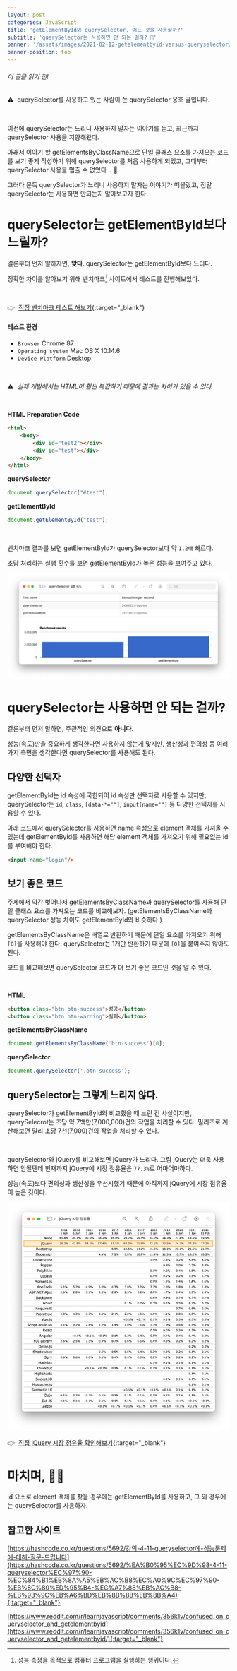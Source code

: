 ```yaml
---
layout: post
categories: JavaScript 
title: 'getElementById와 querySelector, 어느 것을 사용할까?'
subtitle: 'querySelector는 사용하면 안 되는 걸까? 💁'
banner: '/assets/images/2021-02-12-getelementbyid-versus-queryselector/banner.jpeg'
banner-position: top
---
```


###### 이 글을 읽기 전!

⚠️&nbsp; querySelector를 사용하고 있는 사람이 쓴 querySelector 옹호 글입니다.

<br>

이전에 querySelector는 느리니 사용하지 말자는 이야기를 듣고, 최근까지 querySelector 사용을 지양해왔다.

아래서 이야기 할 getElementsByClassName으로 단일 클래스 요소를 가져오는 코드를 보기 좋게 작성하기 위해 querySelector를 처음 사용하게 되었고, 그때부터 querySelector 사용을 멈출 수 없었다 .. 🥰

그러다 문득 querySelector가 느리니 사용하지 말자는 이야기가 떠올랐고, 정말 querySelector는 사용하면 안되는지 알아보고자 한다.

[comment]: <> (# getElementById와 querySelector 차이)

# querySelector는 getElementById보다 느릴까?

결론부터 먼저 말하자면, **맞다**. 
querySelector는 getElementById보다 느리다. 

정확한 차이를 알아보기 위해 벤치마크[^1] 사이트에서 테스트를 진행해보았다. 

<br>

👉&nbsp; [직접 벤치마크 테스트 해보기](https://www.measurethat.net/Benchmarks/ShowResult/149680){:target="_blank"}

####  테스트 환경

- `Browser` Chrome 87
- `Operating system` Mac OS X 10.14.6
- `Device Platform` Desktop

<br>

⚠️&nbsp; *실제 개발에서는 HTML이 훨씬 복잡하기 때문에 결과는 차이가 있을 수 있다.*

<br>

**HTML Preparation Code**
```html
<html>
    <body>
        <div id="test2"></div>
        <div id="test"></div>
    </body>
</html>
```

**querySelector**

```javascript
document.querySelector("#test");
```

**getElementById**

```javascript
document.getElementById("test");
```

<br>

벤치마크 결과를 보면 getElementById가 querySelector보다 약 `1.2배` 빠르다.

초당 처리하는 실행 횟수를 보면 getElementById가 높은 성능을 보여주고 있다.  

![querySelector 실행 속도](/assets/images/2021-02-12-getelementbyid-versus-queryselector/01.%20querySelector%20실행%20속도.png)

# querySelector는 사용하면 안 되는 걸까?

결론부터 먼저 말하면, 주관적인 의견으로 **아니다**.

성능(속도)만을 중요하게 생각한다면 사용하지 않는게 맞지만, 생산성과 편의성 등 여러가지 측면을 생각한다면 querySelector를 사용해도 된다.

## 다양한 선택자

getElementById는 id 속성에 국한되어 id 속성만 선택자로 사용할 수 있지만, querySelector는 `id`, `class`, `[data-*=""]`, `input[name=""]` 등 다양한 선택자를 사용할 수 있다.

아래 코드에서 querySelector를 사용하면 name 속성으로 element 객체를 가져올 수 있는데 getElementById를 사용하면 해당 element 객체를 가져오기 위해 필요없는 id를 부여해야 한다.

```html
<input name="login"/>
```

## 보기 좋은 코드

주제에서 약간 벗어나서 getElementsByClassName과 querySelector를 사용해 단일 클래스 요소를 가져오는 코드를 비교해보자. 
(getElementsByClassName과 querySelector 성능 차이도 getElementById와 비슷하다.)

getElementsByClassName은 배열로 반환하기 때문에 단일 요소를 가져오기 위해 `[0]`을 사용해야 한다. querySelector는 1개만 반환하기 때문에 `[0]`을 붙여주지 않아도 된다.

코드를 비교해보면 querySelector 코드가 더 보기 좋은 코드인 것을 알 수 있다.

<br>

**HTML**

```html
<button class="btn btn-success">성공</button>
<button class="btn btn-warning">실패</button>
```

**getElementsByClassName**

```javascript
document.getElementsByClassName('btn-success')[0];
```

**querySelector**

```javascript
document.querySelector('.btn-success');
```

## querySelector는 그렇게 느리지 않다.

querySelector가 getElementById와 비교했을 때 느린 건 사실이지만, querySelecrot는 초당 약 7백만(7,000,000)건의 작업을 처리할 수 있다. 
밀리초로 계산해보면 밀리 초당 7천(7,000)건의 작업을 처리할 수 있다. 

<br> 

querySelector와 jQuery를 비교해보면 jQuery가 느리다. 그럼 jQuery는 더욱 사용하면 안될텐데 현재까지 jQuery에 시장 점유율은 `77.3%`로 어마어마하다. 

성능(속도)보다 편의성과 생산성을 우선시했기 때문에 아직까지 jQuery에 시장 점유율이 높은 것이다. 

![jQuery 시장 점유율](/assets/images/2021-02-12-getelementbyid-versus-queryselector/02.%20jQuery%20시장%20점유율.png)

👉&nbsp; [직접 jQuery 시장 점유율 확인해보기](https://w3techs.com/technologies/history_overview/javascript_library/all/y){:target="_blank"}

# 마치며, 🙇🏻

id 요소로 element 객체를 찾을 경우에는 getElementById를 사용하고, 그 외 경우에는 querySelector를 사용하자.

## 참고한 사이트

[https://hashcode.co.kr/questions/5692/강의-4-11-queryselector에-성능문제에-대해-질문-드립니다](https://hashcode.co.kr/questions/5692/%EA%B0%95%EC%9D%98-4-11-queryselector%EC%97%90-%EC%84%B1%EB%8A%A5%EB%AC%B8%EC%A0%9C%EC%97%90-%EB%8C%80%ED%95%B4-%EC%A7%88%EB%AC%B8-%EB%93%9C%EB%A6%BD%EB%8B%88%EB%8B%A4){:target="_blank"}

[https://www.reddit.com/r/learnjavascript/comments/356k1v/confused_on_queryselector_and_getelementbyid](https://www.reddit.com/r/learnjavascript/comments/356k1v/confused_on_queryselector_and_getelementbyid/){:target="_blank"}

[^1]: 성능 측정을 목적으로 컴퓨터 프로그램을 실행하는 행위이다.